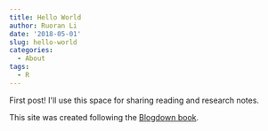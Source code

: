 ```yaml
---
title: Hello World
author: Ruoran Li
date: '2018-05-01'
slug: hello-world
categories:
  - About
tags:
  - R
---
```


First post! I'll use this space for sharing reading and research notes. 

This site was created following the [Blogdown book](https://bookdown.org/yihui/blogdown/). 